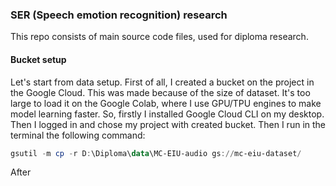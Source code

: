 ### SER (Speech emotion recognition) research 

This repo consists of main source code files, used for diploma research.

#### Bucket setup
Let's start from data setup. First of all, I created a bucket on the project in the Google Cloud. This was made because of the size of dataset. It's too large to load it on the Google Colab, where I use GPU/TPU engines to make model learning faster.
So, firstly I installed Google Cloud CLI on my desktop.
Then I logged in and chose my project with created bucket. Then I run in the terminal the following command:
```PowerShell
gsutil -m cp -r D:\Diploma\data\MC-EIU-audio gs://mc-eiu-dataset/
```

After 
